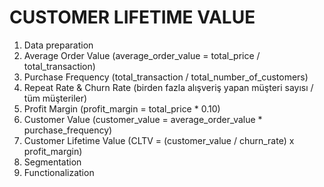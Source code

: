 # CUSTOMER LIFETIME VALUE

1. Data preparation
2. Average Order Value (average_order_value = total_price / total_transaction)
3. Purchase Frequency (total_transaction / total_number_of_customers)
4. Repeat Rate & Churn Rate (birden fazla alışveriş yapan müşteri sayısı / tüm müşteriler)
5. Profit Margin (profit_margin =  total_price * 0.10)
6. Customer Value (customer_value = average_order_value * purchase_frequency)
7. Customer Lifetime Value (CLTV = (customer_value / churn_rate) x profit_margin)
8. Segmentation
9. Functionalization
